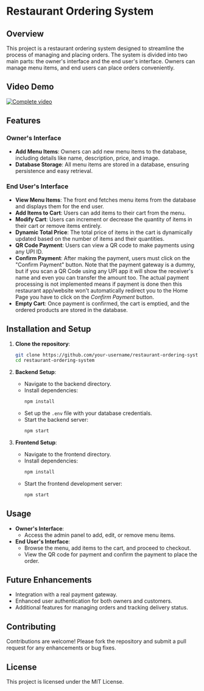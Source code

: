 # Restaurant Ordering System

## Overview
This project is a restaurant ordering system designed to streamline the process of managing and placing orders. The system is divided into two main parts: the owner's interface and the end user's interface. Owners can manage menu items, and end users can place orders conveniently.


## Video Demo
[![Complete video]()](https://drive.google.com/file/d/1TDAV4uNx8k2zP9K9GLnmz2c1H6aDsDEz/view?usp=sharing)


## Features

### Owner's Interface
- **Add Menu Items**: Owners can add new menu items to the database, including details like name, description, price, and image.
- **Database Storage**: All menu items are stored in a database, ensuring persistence and easy retrieval.

### End User's Interface
- **View Menu Items**: The front end fetches menu items from the database and displays them for the end user.
- **Add Items to Cart**: Users can add items to their cart from the menu.
- **Modify Cart**: Users can increment or decrease the quantity of items in their cart or remove items entirely.
- **Dynamic Total Price**: The total price of items in the cart is dynamically updated based on the number of items and their quantities.
- **QR Code Payment**: Users can view a QR code to make payments using any UPI ID. 
- **Confirm Payment**: After making the payment, users must click on the "Confirm Payment" button. Note that the payment gateway is a dummy, but if you scan a QR Code using any UPI app it will show the receiver's name and even you can transfer the amount too. The actual payment processing is not implemented means if payment is done then this restaurant app/website won't automatically redirect you to the Home Page you have to click on the *Confirm Payment* button.
- **Empty Cart**: Once payment is confirmed, the cart is emptied, and the ordered products are stored in the database.

## Installation and Setup
1. **Clone the repository**:
    ```bash
    git clone https://github.com/your-username/restaurant-ordering-system.git
    cd restaurant-ordering-system
    ```

2. **Backend Setup**:
    - Navigate to the backend directory.
    - Install dependencies:
        ```bash
        npm install
        ```
    - Set up the `.env` file with your database credentials.
    - Start the backend server:
        ```bash
        npm start
        ```

3. **Frontend Setup**:
    - Navigate to the frontend directory.
    - Install dependencies:
        ```bash
        npm install
        ```
    - Start the frontend development server:
        ```bash
        npm start
        ```

## Usage
- **Owner's Interface**: 
    - Access the admin panel to add, edit, or remove menu items.
- **End User's Interface**: 
    - Browse the menu, add items to the cart, and proceed to checkout.
    - View the QR code for payment and confirm the payment to place the order.

## Future Enhancements
- Integration with a real payment gateway.
- Enhanced user authentication for both owners and customers.
- Additional features for managing orders and tracking delivery status.

## Contributing
Contributions are welcome! Please fork the repository and submit a pull request for any enhancements or bug fixes.

## License
This project is licensed under the MIT License.


